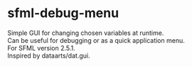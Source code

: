 # sfml-debug-menu

Simple GUI for changing chosen variables at runtime.\
Can be useful for debugging or as a quick application menu.\
For SFML version 2.5.1.\
Inspired by dataarts/dat.gui.

